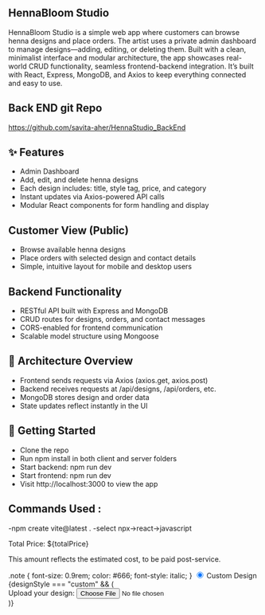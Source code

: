 ## HennaBloom Studio 
HennaBloom Studio is a simple web app where customers can browse henna designs and place orders. 
The artist uses a private admin dashboard to manage designs—adding, editing, or deleting them. 
Built with a clean, minimalist interface and modular architecture, the app showcases real-world CRUD 
functionality, seamless frontend-backend integration. 
It’s built with React, Express, MongoDB, and Axios to keep everything connected and easy to use.

## Back END git Repo
 https://github.com/savita-aher/HennaStudio_BackEnd

## ✨ Features
- Admin Dashboard 
- Add, edit, and delete henna designs
- Each design includes: title, style tag, price, and category
- Instant updates via Axios-powered API calls
- Modular React components for form handling and display

## Customer View (Public)
- Browse available henna designs
- Place orders with selected design and contact details
- Simple, intuitive layout for mobile and desktop users

## Backend Functionality
- RESTful API built with Express and MongoDB
- CRUD routes for designs, orders, and contact messages
- CORS-enabled for frontend communication
- Scalable model structure using Mongoose

## 🔗 Architecture Overview
- Frontend sends requests via Axios (axios.get, axios.post)
- Backend receives requests at /api/designs, /api/orders, etc.
- MongoDB stores design and order data
- State updates reflect instantly in the UI

## 🚀 Getting Started
- Clone the repo
- Run npm install in both client and server folders
- Start backend: npm run dev
- Start frontend: npm run dev
- Visit http://localhost:3000 to view the app


## Commands Used :
-npm create vite@latest .
-select npx->react->javascript 

<p>Total Price: ${totalPrice}</p>
<p className="note">
  This amount reflects the estimated cost, to be paid post-service.
</p>
.note {
  font-size: 0.9rem;
  color: #666;
  font-style: italic;
}
<label>
  <input
    type="radio"
    name="designStyle"
    value="custom"
    checked={designStyle === "custom"}
    onChange={handleDesignStyleChange}
  />
  Custom Design
</label>
{designStyle === "custom" && (
  <div className="upload-section">
    <label htmlFor="customDesignImage">Upload your design:</label>
    <input
      type="file"
      id="customDesignImage"
      name="customDesignImage"
      accept="image/*"
      onChange={handleImageUpload}
    />
  </div>
)}

